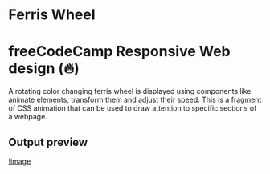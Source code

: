# Ferris Wheel

# freeCodeCamp Responsive Web design (🔥) 

A rotating color changing ferris wheel is displayed using components like animate elements, transform them and adjust their speed. This is a fragment of CSS animation that can be used to draw attention to specific sections of a webpage. 

## Output preview

[!image]()